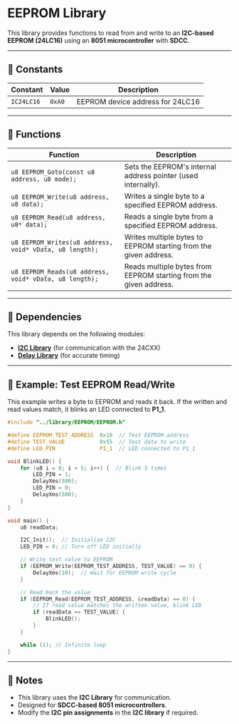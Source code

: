 # EEPROM Library

This library provides functions to read from and write to an **I2C-based EEPROM (24LC16)** using an **8051 microcontroller** with **SDCC**.

---

## 📌 **Constants**
| Constant | Value | Description |
|----------|-------|-------------|
| `IC24LC16` | `0xA0` | EEPROM device address for 24LC16 |

---

## 📌 **Functions**
| Function | Description |
|----------|-------------|
| `u8 EEPROM_Goto(const u8 address, u8 mode);` | Sets the EEPROM's internal address pointer (used internally). |
| `u8 EEPROM_Write(u8 address, u8 data);` | Writes a single byte to a specified EEPROM address. |
| `u8 EEPROM_Read(u8 address, u8* data);` | Reads a single byte from a specified EEPROM address. |
| `u8 EEPROM_Writes(u8 address, void* vData, u8 length);` | Writes multiple bytes to EEPROM starting from the given address. |
| `u8 EEPROM_Reads(u8 address, void* vData, u8 length);` | Reads multiple bytes from EEPROM starting from the given address. |

---

## 📌 **Dependencies**
This library depends on the following modules:
- **[I2C Library](../I2C/README.md)** (for communication with the 24CXX)
- **[Delay Library](../Delay/README.md)** (for accurate timing)

---

## 📌 **Example: Test EEPROM Read/Write**

This example writes a byte to EEPROM and reads it back. If the written and read values match, it blinks an LED connected to **P1_1**.

```c
#include "../library/EEPROM/EEPROM.h"

#define EEPROM_TEST_ADDRESS  0x10  // Test EEPROM address
#define TEST_VALUE           0x55  // Test data to write
#define LED_PIN              P1_1  // LED connected to P1_1

void BlinkLED() {
    for (u8 i = 0; i < 5; i++) {  // Blink 5 times
        LED_PIN = 1;  
        DelayXms(500);
        LED_PIN = 0;
        DelayXms(500);
    }
}

void main() {
    u8 readData;

    I2C_Init();  // Initialize I2C
    LED_PIN = 0; // Turn off LED initially

    // Write test value to EEPROM
    if (EEPROM_Write(EEPROM_TEST_ADDRESS, TEST_VALUE) == 0) {
        DelayXms(10);  // Wait for EEPROM write cycle
    }

    // Read back the value
    if (EEPROM_Read(EEPROM_TEST_ADDRESS, &readData) == 0) {
        // If read value matches the written value, blink LED
        if (readData == TEST_VALUE) {
            BlinkLED();
        }
    }

    while (1); // Infinite loop
}
```
---

## 📢 **Notes**
- This library uses the **I2C Library** for communication.
- Designed for **SDCC-based 8051 microcontrollers**.
- Modify the **I2C pin assignments** in the **I2C library** if required.
